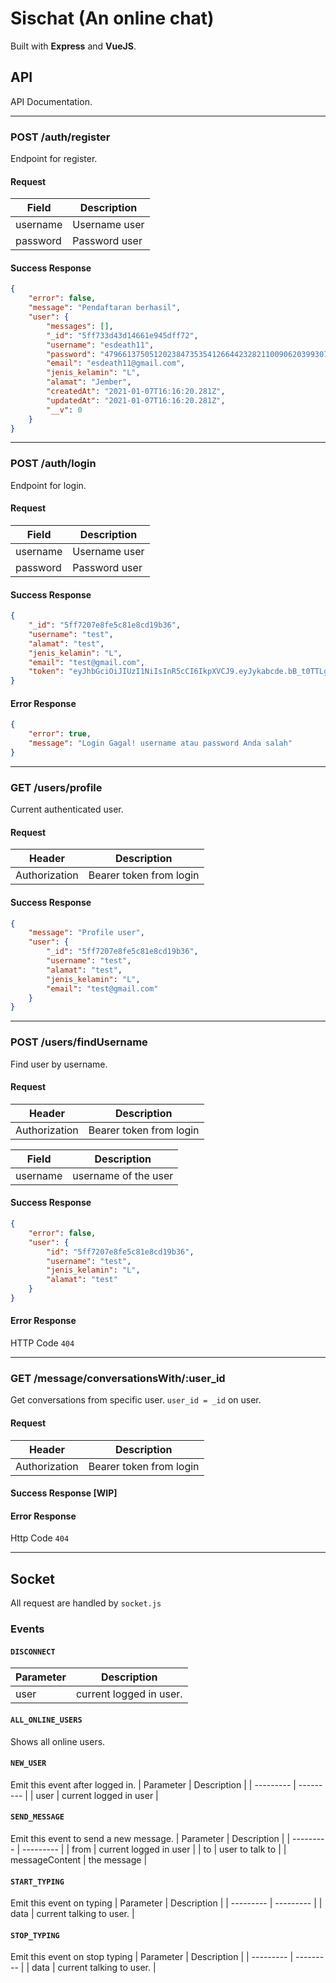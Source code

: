 # Sischat (An online chat)

Built with __Express__ and __VueJS__.

## API

API Documentation.

---

### __POST__ /auth/register

Endpoint for register.

#### Request

| Field  | Description |
| --------- | --------- |
| username  | Username user |
| password  | Password user |

#### Success Response

```json
{
    "error": false,
    "message": "Pendaftaran berhasil",
    "user": {
        "messages": [],
        "_id": "5ff733d43d14661e945dff72",
        "username": "esdeath11",
        "password": "4796613750512023847353541266442328211009062039930782554973716933650911435477771551463030559170533381089107561602924091963990351493394926447326975959067011",
        "email": "esdeath11@gmail.com",
        "jenis_kelamin": "L",
        "alamat": "Jember",
        "createdAt": "2021-01-07T16:16:20.281Z",
        "updatedAt": "2021-01-07T16:16:20.281Z",
        "__v": 0
    }
}
```

---

### __POST__ /auth/login

Endpoint for login.

#### Request

| Field  | Description |
| --------- | --------- |
| username  | Username user |
| password  | Password user |

#### Success Response

```json
{
    "_id": "5ff7207e8fe5c81e8cd19b36",
    "username": "test",
    "alamat": "test",
    "jenis_kelamin": "L",
    "email": "test@gmail.com",
    "token": "eyJhbGciOiJIUzI1NiIsInR5cCI6IkpXVCJ9.eyJykabcde.bB_t0TTLgN6h7rrQlZDzFj5zjXXZlUxrhk0u5q_lQ-g"
}
```

#### Error Response
```json
{
    "error": true,
    "message": "Login Gagal! username atau password Anda salah"
}
```

---

### __GET__ /users/profile

Current authenticated user.

#### Request

| Header  | Description |
| --------- | --------- |
| Authorization  | Bearer token from login |

#### Success Response
```json
{
    "message": "Profile user",
    "user": {
        "_id": "5ff7207e8fe5c81e8cd19b36",
        "username": "test",
        "alamat": "test",
        "jenis_kelamin": "L",
        "email": "test@gmail.com"
    }
}
```

---

### __POST__ /users/findUsername

Find user by username.

#### Request

| Header  | Description |
| --------- | --------- |
| Authorization  | Bearer token from login |

| Field  | Description |
| --------- | --------- |
| username  | username of the user |

#### Success Response

```json
{
    "error": false,
    "user": {
        "id": "5ff7207e8fe5c81e8cd19b36",
        "username": "test",
        "jenis_kelamin": "L",
        "alamat": "test"
    }
}
```

#### Error Response

HTTP Code `404`

---

### __GET__ /message/conversationsWith/:user_id

Get conversations from specific user. `user_id = _id` on user.

#### Request

| Header  | Description |
| --------- | --------- |
| Authorization  | Bearer token from login |

#### Success Response [WIP]

#### Error Response

Http Code `404`

---

## Socket

All request are handled by `socket.js`

### Events

#### `DISCONNECT`

| Parameter  | Description |
| --------- | --------- |
| user  | current logged in user. |

#### `ALL_ONLINE_USERS`
Shows all online users.

#### `NEW_USER`
Emit this event after logged in.
| Parameter  | Description |
| --------- | --------- |
| user  | current logged in user |

#### `SEND_MESSAGE`
Emit this event to send a new message.
| Parameter  | Description |
| --------- | --------- |
| from  | current logged in user |
| to    | user to talk to |
| messageContent | the message |

#### `START_TYPING`
Emit this event on typing
| Parameter  | Description |
| --------- | --------- |
| data  | current talking to user. |

#### `STOP_TYPING`
Emit this event on stop typing
| Parameter  | Description |
| --------- | --------- |
| data  | current talking to user. |
